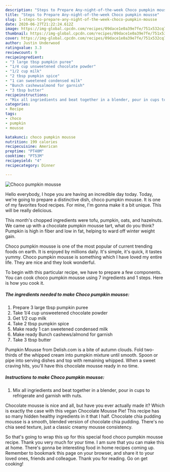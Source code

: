 ```yaml
---
description: "Steps to Prepare Any-night-of-the-week Choco pumpkin mousse"
title: "Steps to Prepare Any-night-of-the-week Choco pumpkin mousse"
slug: 1-steps-to-prepare-any-night-of-the-week-choco-pumpkin-mousse
date: 2020-06-27T21:22:24.612Z
image: https://img-global.cpcdn.com/recipes/09dace1e0a39e7fe/751x532cq70/choco-pumpkin-mousse-recipe-main-photo.jpg
thumbnail: https://img-global.cpcdn.com/recipes/09dace1e0a39e7fe/751x532cq70/choco-pumpkin-mousse-recipe-main-photo.jpg
cover: https://img-global.cpcdn.com/recipes/09dace1e0a39e7fe/751x532cq70/choco-pumpkin-mousse-recipe-main-photo.jpg
author: Justin Underwood
ratingvalue: 3.3
reviewcount: 9
recipeingredient:
- "3 large tbsp pumpkin puree"
- "1/4 cup unsweetened chocolate powder"
- "1/2 cup milk"
- "2 tbsp pumpkin spice"
- "1 can sweetened condensed milk"
- "Bunch cashewsalmond for garnish"
- "3 tbsp butter"
recipeinstructions:
- "Mix all ingriedients and beat together in a blender, pour in cups to refrigerate and garnish with nuts."
categories:
- Recipe
tags:
- choco
- pumpkin
- mousse

katakunci: choco pumpkin mousse 
nutrition: 199 calories
recipecuisine: American
preptime: "PT40M"
cooktime: "PT53M"
recipeyield: "4"
recipecategory: Dinner

---
```



![Choco pumpkin mousse](https://img-global.cpcdn.com/recipes/09dace1e0a39e7fe/751x532cq70/choco-pumpkin-mousse-recipe-main-photo.jpg)

Hello everybody, I hope you are having an incredible day today. Today, we're going to prepare a distinctive dish, choco pumpkin mousse. It is one of my favorites food recipes. For mine, I'm gonna make it a bit unique. This will be really delicious.

This month&#39;s chopped ingredients were tofu, pumpkin, oats, and hazelnuts. We came up with a chocolate pumpkin mousse tart, what do you think? Pumpkin is high in fiber and low in fat, helping to ward off winter weight gain.

Choco pumpkin mousse is one of the most popular of current trending foods on earth. It is enjoyed by millions daily. It's simple, it's quick, it tastes yummy. Choco pumpkin mousse is something which I have loved my entire life. They are nice and they look wonderful.


To begin with this particular recipe, we have to prepare a few components. You can cook choco pumpkin mousse using 7 ingredients and 1 steps. Here is how you cook it.

<!--inarticleads1-->

##### The ingredients needed to make Choco pumpkin mousse:

1. Prepare 3 large tbsp pumpkin puree
1. Take 1/4 cup unsweetened chocolate powder
1. Get 1/2 cup milk
1. Take 2 tbsp pumpkin spice
1. Make ready 1 can sweetened condensed milk
1. Make ready Bunch cashews/almond for garnish
1. Take 3 tbsp butter


Pumpkin Mousse from Delish.com is a bite of autumn clouds. Fold two-thirds of the whipped cream into pumpkin mixture until smooth. Spoon or pipe into serving dishes and top with remaining whipped. When a sweet craving hits, you&#39;ll have this chocolate mousse ready in no time. 

<!--inarticleads2-->

##### Instructions to make Choco pumpkin mousse:

1. Mix all ingriedients and beat together in a blender, pour in cups to refrigerate and garnish with nuts.


Chocolate mousse is nice and all, but have you ever actually made it? Which is exactly the case with this vegan Chocolate Mousse Pie! This recipe has so many hidden healthy ingredients in it that I half. Chocolate chia pudding mousse is a smooth, blended version of chocolate chia pudding. There&#39;s no chia seed texture, just a classic creamy mousse consistency. 

So that's going to wrap this up for this special food choco pumpkin mousse recipe. Thank you very much for your time. I am sure that you can make this at home. There's gonna be interesting food in home recipes coming up. Remember to bookmark this page on your browser, and share it to your loved ones, friends and colleague. Thank you for reading. Go on get cooking!
